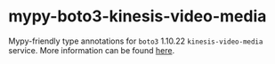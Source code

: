 # mypy-boto3-kinesis-video-media

Mypy-friendly type annotations for `boto3` 1.10.22 `kinesis-video-media` service.
More information can be found [here](https://github.com/vemel/mypy_boto3).
